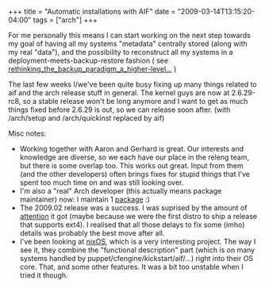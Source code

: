 +++
title = "Automatic installations with AIF"
date = "2009-03-14T13:15:20-04:00"
tags = ["arch"]
+++
<p>For me personally this means I can start working on the next step towards my goal of having all my systems "metadata" centrally stored (along with my real "data"), and the possibility to reconstruct all my systems in a deployment-meets-backup-restore fashion ( see <a href="/rethinking_the_backup_paradigm_a_higher-level_approach" title="/rethinking_the_backup_paradigm_a_higher-level_approach">rethinking_the_backup_paradigm_a_higher-level...</a> )</p>

<!--more-->

<p>The last few weeks I/we've been quite busy fixing up many things related to aif and the arch release stuff in general.  The kernel guys are now at 2.6.29-rc8, so a stable release won't be long anymore and I want to get as much things fixed before 2.6.29 is out, so we can release soon after. (with /arch/setup and /arch/quickinst replaced by aif)</p>

<p>Misc notes:</p>

<ul>

<li>Working together with Aaron and Gerhard is great.  Our interests and knowledge are diverse, so we each have our place in the releng team, but there is some overlap too.  This works out great.  Input from them (and the other developers) often brings fixes for stupid things that I've spent too much time on and was still looking over.</li>

<li>I'm also a "real" Arch developer (this actually means package maintainer) now: I maintain 1 <a href="http://www.archlinux.org/packages/?q=aif">package</a> :)</li>

<li>The 2009.02 release was a success.  I was suprised by the amount of <a href="http://www.google.be/search?q=Arch+Linux+2009.02+release">attention</a> it got (maybe because we were the first distro to ship a release that supports ext4).  I realised that all those delays to fix some (imho) details was probably the best move after all.</li>

<li>I've been looking at <a href="http://nixos.org/">nixOS</a>, which is a very interesting project. The way I see it, they combine the "functional description" part (which is on many systems handled by puppet/cfengine/kickstart/aif/...) right into their OS core. That, and some other features.  It was a bit too unstable when I tried it though.</li>

</ul>
